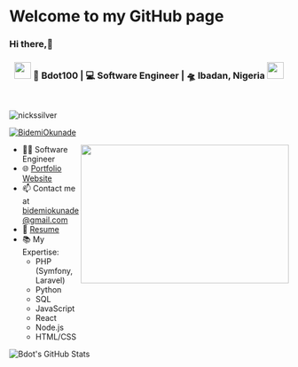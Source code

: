 # Welcome to my GitHub page
### Hi there,👋

<div align="center">
<h3><img src="https://media.giphy.com/media/WUlplcMpOCEmTGBtBW/giphy.gif" width="30"> 👨 Bdot100 | 💻 Software Engineer | 🛸 Ibadan, Nigeria <img src="https://media.giphy.com/media/WUlplcMpOCEmTGBtBW/giphy.gif" width="30"></h3>
</div>
<br>
<p align="left"> <img src="https://komarev.com/ghpvc/?username=nickssilver&label=Profile%20views&color=0e75b6&style=flat" alt="nickssilver" /> </p>

<p align="left"> <a href="https://x.com/BidemiOkunade" target="blank"><img src="https://img.shields.io/twitter/follow/BidemiOkunade?logo=twitter&style=for-the-badge" alt="BidemiOkunade" /></a> </p>

<img align="right" height="250" width="375" alt="" src="https://raw.githubusercontent.com/iampavangandhi/iampavangandhi/master/gifs/coder.gif" />



- 👨‍💻 Software Engineer
- 🌐 [Portfolio Website](https://www.linkedin.com/in/bidemi-okunade-415a38241)
- 📫 Contact me at bidemiokunade@gmail.com
- 📄 [Resume](https://www.linkedin.com/in/bidemi-okunade-415a38241)
- 📚 My Expertise:
  - PHP (Symfony, Laravel)
  - Python
  - SQL
  - JavaScript
  - React
  - Node.js
  - HTML/CSS

![Bdot's GitHub Stats](https://github-readme-stats.vercel.app/api?username=bdot100&show_icons=true&theme=dark)

<!--
**bdot100/bdot100** is a ✨ _special_ ✨ repository because its `README.md` (this file) appears on your GitHub profile.

Here are some ideas to get you started:

- 🔭 I’m currently working on ...
- 🌱 I’m currently learning ...
- 👯 I’m looking to collaborate on ...
- 🤔 I’m looking for help with ...
- 💬 Ask me about ...
- 📫 How to reach me: ...
- 😄 Pronouns: ...
- ⚡ Fun fact: ...
-->
